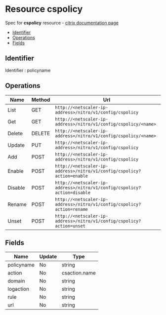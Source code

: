# Resource cspolicy

Spec for **cspolicy** resource - [citrix documentation page](https://developer-docs.citrix.com/projects/netscaler-nitro-api/en/12.0/configuration/content-switching/cspolicy/cspolicy/)

- [Identifier](#identifier)
- [Operations](#operations)
- [Fields](#fields)

## Identifier

Identifier : policyname

## Operations

| Name | Method | Url |
|----|----|----|
| List | GET | `http://<netscaler-ip-address>/nitro/v1/config/cspolicy` |
| Get | GET | `http://<netscaler-ip-address>/nitro/v1/config/cspolicy/<name>` |
| Delete | DELETE | `http://<netscaler-ip-address>/nitro/v1/config/cspolicy/<name>` |
| Update | PUT | `http://<netscaler-ip-address>/nitro/v1/config/cspolicy` |
| Add | POST | `http://<netscaler-ip-address>/nitro/v1/config/cspolicy` |
| Enable | POST | `http://<netscaler-ip-address>/nitro/v1/config/cspolicy?action=enable` |
| Disable | POST | `http://<netscaler-ip-address>/nitro/v1/config/cspolicy?action=disable` |
| Rename | POST | `http://<netscaler-ip-address>/nitro/v1/config/cspolicy?action=rename` |
| Unset | POST | `http://<netscaler-ip-address>/nitro/v1/config/cspolicy?action=unset` |

## Fields

| Name | Update | Type |
|----|----|----|
| policyname | No | string |
| action | No | csaction.name |
| domain | No | string |
| logaction | No | string |
| rule | No | string |
| url | No | string |


